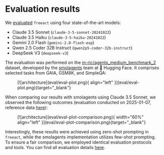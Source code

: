 # Evaluation results

We [evaluated](https://github.com/gradion-ai/freeact/tree/main/evaluation) `freeact` using four state-of-the-art models:

- Claude 3.5 Sonnet (`claude-3-5-sonnet-20241022`)
- Claude 3.5 Haiku (`claude-3-5-haiku-20241022`)
- Gemini 2.0 Flash (`gemini-2.0-flash-exp`)
- Qwen 2.5 Coder 32B Instruct (`qwen2p5-coder-32b-instruct`)
- DeepSeek V3 (`deepseek-v3`)

The evaluation was performed on the [m-ric/agents_medium_benchmark_2](https://huggingface.co/datasets/m-ric/agents_medium_benchmark_2) dataset, developed by the [smolagents](https://github.com/huggingface/smolagents) team at 🤗 Hugging Face. It comprises selected tasks from GAIA, GSM8K, and SimpleQA:

<figure markdown>
  [![architecture](eval/eval-plot.png){ align="left" }](eval/eval-plot.png){target="_blank"}
</figure>

When comparing our results with smolagents using Claude 3.5 Sonnet, we observed the following outcomes (evaluation conducted on 2025-01-07, reference data [here](https://github.com/huggingface/smolagents/blob/c22fedaee17b8b966e86dc53251f210788ae5c19/examples/benchmark.ipynb)):

<figure markdown>
  [![architecture](eval/eval-plot-comparison.png){ width="60%" align="left" }](eval/eval-plot-comparison.png){target="_blank"}
</figure>

Interestingly, these results were achieved using zero-shot prompting in `freeact`, while the smolagents implementation utilizes few-shot prompting. To ensure a fair comparison, we employed identical evaluation protocols and tools. You can find all evaluation details [here](https://github.com/gradion-ai/freeact/tree/main/evaluation).
